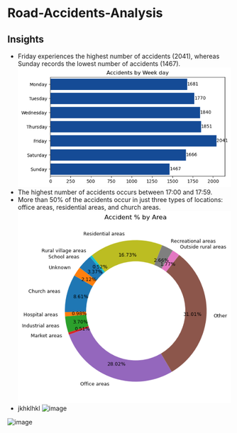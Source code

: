 # Road-Accidents-Analysis




## Insights
- Friday experiences the highest number of accidents (2041), whereas Sunday records the lowest number of accidents (1467).
![Description of the image](acc_weekday.png)
- The highest number of accidents occurs between 17:00 and 17:59.
- More than 50% of the accidents occur in just three types of locations: office areas, residential areas, and church areas.
![Description of the image](acc_areas.png)
- jkhklhkl
![image](https://github.com/user-attachments/assets/875e0381-7c89-4358-8257-b56a6ac845f3)

![image](https://github.com/user-attachments/assets/f837008e-2fb6-44eb-89ae-115ebdadb4ce)
